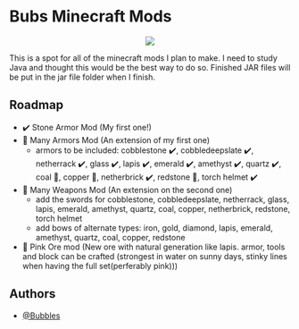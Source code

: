 # Bubs Minecraft Mods

<div align="center">
  <img src="https://img.icons8.com/?size=100&id=XfjNd4vkhBBy&format=png&color=000000">
</div>


This is a spot for all of the minecraft mods I plan to make. I need to study Java and thought this would be the best way to do so. Finished JAR files will be put in the jar file folder when I finish. 

## Roadmap

- :heavy_check_mark: Stone Armor Mod (My first one!)
- :thought_balloon: Many Armors Mod (An extension of my first one)
  - armors to be included: cobblestone :heavy_check_mark:, cobbledeepslate :heavy_check_mark:, netherrack :heavy_check_mark:, glass :heavy_check_mark:, lapis :heavy_check_mark:, emerald :heavy_check_mark:, amethyst :heavy_check_mark:, quartz :heavy_check_mark:, coal :thought_balloon:, copper :thought_balloon:, netherbrick :heavy_check_mark:, redstone :thought_balloon:, torch helmet :heavy_check_mark:
- :thought_balloon: Many Weapons Mod (An extension on the second one)
  - add the swords for cobblestone, cobbledeepslate, netherrack, glass, lapis, emerald, amethyst, quartz, coal, copper, netherbrick, redstone, torch helmet
  - add bows of alternate types: iron, gold, diamond, lapis, emerald, amethyst, quartz, coal, copper, redstone 
- :thought_balloon: Pink Ore mod (New ore with natural generation like lapis. armor, tools and block can be crafted (strongest in water on sunny days, stinky lines when having the full set(perferably pink)))

## Authors 

- [@Bubbles](https://github.com/Bubbles0989)

